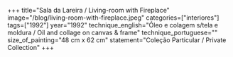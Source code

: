 +++
title="Sala da Lareira / Living-room with Fireplace"
image="/blog/living-room-with-fireplace.jpeg"
categories=["interiores"]
tags=["1992"]
year="1992"
technique_english="Óleo e colagem s/tela e moldura / Oil and collage on canvas & frame"
technique_portuguese=""
size_of_painting="48 cm x 62 cm"
statement="Coleção Particular / Private Collection"
+++
